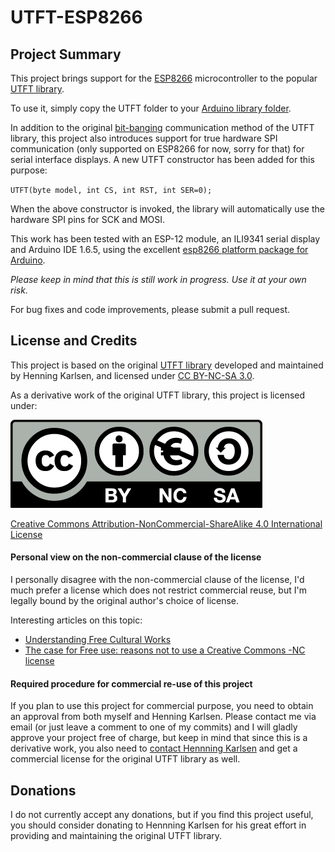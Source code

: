 # UTFT-ESP8266

## Project Summary
This project brings support for the [ESP8266](https://en.wikipedia.org/wiki/ESP8266) microcontroller to the popular [UTFT library](http://www.rinkydinkelectronics.com/library.php?id=51).

To use it, simply copy the UTFT folder to your [Arduino library folder](https://www.arduino.cc/en/Guide/Libraries).

In addition to the original [bit-banging](https://en.wikipedia.org/wiki/Bit_banging) communication method of the UTFT library, this project also introduces support for true hardware SPI communication (only supported on ESP8266 for now, sorry for that) for serial interface displays. A new UTFT constructor has been added for this purpose:

`UTFT(byte model, int CS, int RST, int SER=0);`

When the above constructor is invoked, the library will automatically use the hardware SPI pins for SCK and MOSI.

This work has been tested with an ESP-12 module, an ILI9341 serial display and Arduino IDE 1.6.5, using the excellent [esp8266 platform package for Arduino](https://github.com/esp8266/Arduino).

*Please keep in mind that this is still work in progress. Use it at your own risk.*

For bug fixes and code improvements, please submit a pull request.

## License and Credits
This project is based on the original [UTFT library](http://www.rinkydinkelectronics.com/library.php?id=51) developed and maintained by Henning Karlsen, and licensed under [CC BY-NC-SA 3.0](http://creativecommons.org/licenses/by-nc-sa/3.0/).

As a derivative work of the original UTFT library, this project is licensed under:

[![license](graphics/by-nc-sa.eu.png)](http://creativecommons.org/licenses/by-nc-sa/4.0/)

[Creative Commons Attribution-NonCommercial-ShareAlike 4.0 International License](http://creativecommons.org/licenses/by-nc-sa/4.0/)

#### Personal view on the non-commercial clause of the license
I personally disagree with the non-commercial clause of the license, I'd much prefer a license which does not restrict commercial reuse, but I'm legally bound by the original author's choice of license.

Interesting articles on this topic:

 * [Understanding Free Cultural Works](http://creativecommons.org/freeworks)
 * [The case for Free use: reasons not to use a Creative Commons -NC license](http://freedomdefined.org/Licenses/NC)

#### Required procedure for commercial re-use of this project
If you plan to use this project for commercial purpose, you need to obtain an approval from both myself and Henning Karlsen. Please contact me via email (or just leave a comment to one of my commits) and I will gladly approve your project free of charge, but keep in mind that since this is a derivative work, you also need to [contact Hennning Karlsen](http://www.rinkydinkelectronics.com/contact.php) and get a commercial license for the original UTFT library as well.

## Donations
I do not currently accept any donations, but if you find this project useful, you should consider donating to Hennning Karlsen for his great effort in providing and maintaining the original UTFT library.
